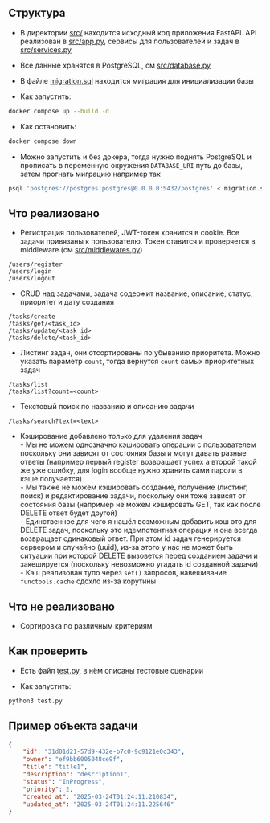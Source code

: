 ## Структура

- В директории [src/](src/) находится исходный код приложения FastAPI. API реализован в [src/app.py](src/app.py), сервисы для пользователей и задач в [src/services.py](src/services.py)

- Все данные хранятся в PostgreSQL, см [src/database.py](src/database.py)

- В файле [migration.sql](migration.sql) находится миграция для инициализации базы

- Как запустить:

```sh
docker compose up --build -d
```

- Как остановить:

```sh
docker compose down
```

- Можно запустить и без докера, тогда нужно поднять PostgreSQL и прописать в переменную окружения `DATABASE_URI` путь до базы, затем прогнать миграцию например так

```sh
psql 'postgres://postgres:postgres@0.0.0.0:5432/postgres' < migration.sql
```

## Что реализовано

- Регистрация пользователей, JWT-токен хранится в cookie. Все задачи привязаны к пользователю. Токен ставится и проверяется в middleware (см [src/middlewares.py](src/middlewares.py))

```
/users/register
/users/login
/users/logout
```

- CRUD над задачами, задача содержит название, описание, статус, приоритет и дату создания

```
/tasks/create
/tasks/get/<task_id>
/tasks/update/<task_id>
/tasks/delete/<task_id>
```

- Листинг задач, они отсортированы по убыванию приоритета. Можно указать параметр `count`, тогда вернутся `count` самых приоритетных задач

```
/tasks/list
/tasks/list?count=<count>
```

- Текстовый поиск по названию и описанию задачи

```
/tasks/search?text=<text>
```

- Кэширование добавлено только для удаления задач \
\- Мы не можем однозначно кэшировать операции с пользователем поскольку они зависят от состояния базы и могут давать разные ответы (например первый register возвращает успех а второй такой же уже ошибку, для login вообще нужно хранить сами пароли в кэше получается) \
\- Мы также не можем кэшировать создание, получение (листинг, поиск) и редактирование задачи, поскольку они тоже зависят от состояния базы (например не можем кэшировать GET, так как после DELETE ответ будет другой) \
\- Единственное для чего я нашёл возможным добавить кэш это для DELETE задач, поскольку это идемпотентная операция и она всегда возвращает одинаковый ответ. При этом id задач генерируется сервером и случайно (uuid), из-за этого у нас не может быть ситуации при которой DELETE вызовется перед созданием задачи и закешируется (поскольку невозможно угадать id созданной задачи) \
\- Кэш реализован тупо через `set()` запросов, навешивание `functools.cache` сдохло из-за корутины

## Что не реализовано

- Сортировка по различным критериям

## Как проверить

- Есть файл [test.py](test.py), в нём описаны тестовые сценарии

- Как запустить:

```sh
python3 test.py
```

## Пример объекта задачи

```json
{
    "id": "31d01d21-57d9-432e-b7c0-9c9121e0c343",
    "owner": "ef9bb6005048ce9f",
    "title": "title1",
    "description": "description1",
    "status": "InProgress",
    "priority": 2,
    "created_at": "2025-03-24T01:24:11.210834",
    "updated_at": "2025-03-24T01:24:11.225646"
}
```
